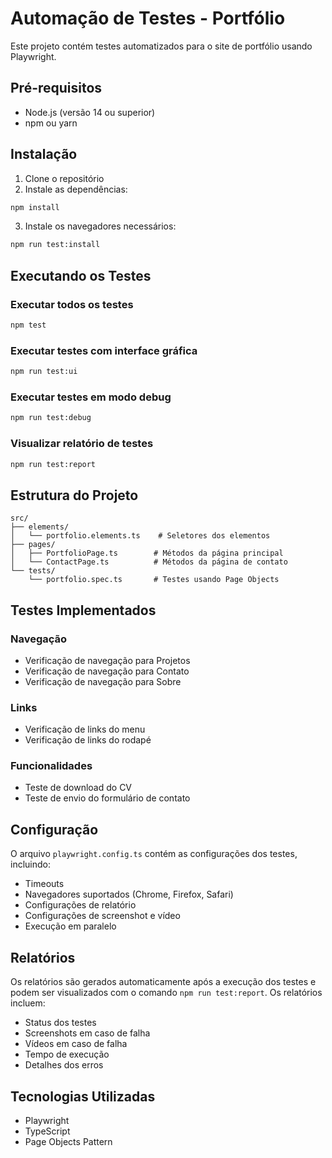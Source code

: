 # Automação de Testes - Portfólio

Este projeto contém testes automatizados para o site de portfólio usando Playwright.

## Pré-requisitos

- Node.js (versão 14 ou superior)
- npm ou yarn

## Instalação

1. Clone o repositório
2. Instale as dependências:
```bash
npm install
```
3. Instale os navegadores necessários:
```bash
npm run test:install
```

## Executando os Testes

### Executar todos os testes
```bash
npm test
```

### Executar testes com interface gráfica
```bash
npm run test:ui
```

### Executar testes em modo debug
```bash
npm run test:debug
```

### Visualizar relatório de testes
```bash
npm run test:report
```

## Estrutura do Projeto

```
src/
├── elements/
│   └── portfolio.elements.ts    # Seletores dos elementos
├── pages/
│   ├── PortfolioPage.ts        # Métodos da página principal
│   └── ContactPage.ts          # Métodos da página de contato
└── tests/
    └── portfolio.spec.ts       # Testes usando Page Objects
```

## Testes Implementados

### Navegação
- Verificação de navegação para Projetos
- Verificação de navegação para Contato
- Verificação de navegação para Sobre

### Links
- Verificação de links do menu
- Verificação de links do rodapé

### Funcionalidades
- Teste de download do CV
- Teste de envio do formulário de contato

## Configuração

O arquivo `playwright.config.ts` contém as configurações dos testes, incluindo:
- Timeouts
- Navegadores suportados (Chrome, Firefox, Safari)
- Configurações de relatório
- Configurações de screenshot e vídeo
- Execução em paralelo

## Relatórios

Os relatórios são gerados automaticamente após a execução dos testes e podem ser visualizados com o comando `npm run test:report`. Os relatórios incluem:
- Status dos testes
- Screenshots em caso de falha
- Vídeos em caso de falha
- Tempo de execução
- Detalhes dos erros

## Tecnologias Utilizadas

- Playwright
- TypeScript
- Page Objects Pattern 